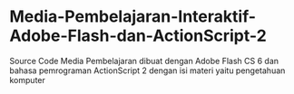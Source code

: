 # Media-Pembelajaran-Interaktif-Adobe-Flash-dan-ActionScript-2
Source Code Media Pembelajaran dibuat dengan Adobe Flash CS 6 dan bahasa pemrograman ActionScript 2 dengan isi materi yaitu pengetahuan komputer
